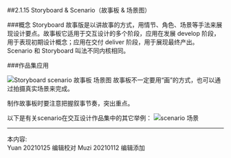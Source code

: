 ##2.1.15 Storyboard & Scenario（故事板 & 场景图）

###概念
Storyboard 故事版是以讲故事的方式，用情节、角色、场景等手法来展现设计要点。故事板它适用于交互设计的多个阶段，应用在发展 develop 阶段，用于表现初期设计概念；应用在交付 deliver 阶段，用于展现最终产出。
Scenario 和 Storyboard 叫法不同内核相同。


###作品集应用

![Storyboard  scenario 故事板 场景图](http://kitpic.makebi.net/2021/ixd_30.jpg)
故事板不一定要用“画”的方式，也可以通过拍摄真实场景来完成。

制作故事板时要注意把握叙事节奏，突出重点。

以下是有关scenario在交互设计作品集中的其它举例：
![scenario 场景](http://kitpic.makebi.net/2021/ixd_31.jpg)





---
本内容:  
Yuan 20210125 编辑校对
Muzi 20210112 编辑添加
